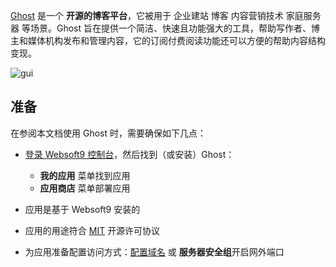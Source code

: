[Ghost](https://ghost.org/) 是一个 **开源的博客平台**，它被用于 企业建站 博客 内容营销技术 家庭服务器  等场景。Ghost 旨在提供一个简洁、快速且功能强大的工具，帮助写作者、博主和媒体机构发布和管理内容，它的订阅付费阅读功能还可以方便的帮助内容结构变现。


![gui](https://libs.websoft9.com/Websoft9/DocsPicture/zh/ghost/ghost-dsgui-websoft9.png)


## 准备

在参阅本文档使用 Ghost 时，需要确保如下几点：

- [登录 Websoft9 控制台](./login-console)，然后找到（或安装）Ghost：
  - **我的应用** 菜单找到应用 
  - **应用商店** 菜单部署应用

- 应用是基于 Websoft9 安装的


- 应用的用途符合 [MIT](https://opensource.org/licenses/MIT) 开源许可协议


- 为应用准备配置访问方式：[配置域名](./domain-set) 或 **服务器安全组**开启网外端口